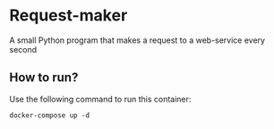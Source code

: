# Request-maker
A small Python program that makes a request to a web-service every second

## How to run?
Use the following command to run this container:

	docker-compose up -d
